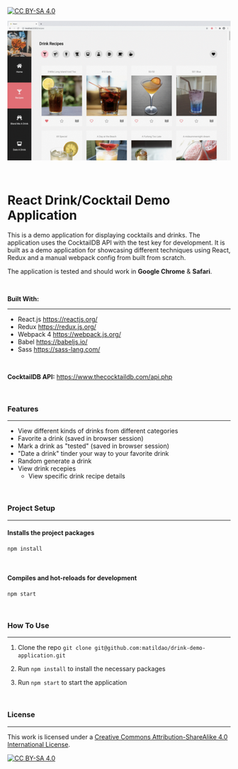 [![CC BY-SA 4.0][cc-by-sa-shield]][cc-by-sa]

![alt text](https://github.com/matildao/drink-demo-application/blob/master/public/drink-app-1.gif 'Image is currently not available')

&nbsp;

# React Drink/Cocktail Demo Application

This is a demo application for displaying cocktails and drinks. The application uses the CocktailDB API with the test key for development. It is built as a demo application for showcasing different techniques using React, Redux and a manual webpack config from built from scratch.

The application is tested and should work in **Google Chrome** & **Safari**.

&nbsp;

**Built With:**

---

- React.js https://reactjs.org/
- Redux https://redux.js.org/
- Webpack 4 https://webpack.js.org/
- Babel https://babeljs.io/
- Sass https://sass-lang.com/

&nbsp;

**CocktailDB API:** https://www.thecocktaildb.com/api.php

&nbsp;

### Features

---

- View different kinds of drinks from different categories
- Favorite a drink (saved in browser session)
- Mark a drink as "tested" (saved in browser session)
- "Date a drink" tinder your way to your favorite drink
- Random generate a drink
- View drink recepies
  - View specific drink recipe details

&nbsp;

### Project Setup

---

#### Installs the project packages

```
npm install
```

&nbsp;

#### Compiles and hot-reloads for development

```
npm start
```

&nbsp;

### How To Use

---

1. Clone the repo `git clone git@github.com:matildao/drink-demo-application.git`

2. Run `npm install` to install the necessary packages

3. Run `npm start` to start the application

&nbsp;

### License

---

This work is licensed under a
[Creative Commons Attribution-ShareAlike 4.0 International License][cc-by-sa].

[![CC BY-SA 4.0][cc-by-sa-image]][cc-by-sa]

[cc-by-sa]: http://creativecommons.org/licenses/by-sa/4.0/
[cc-by-sa-image]: https://licensebuttons.net/l/by-sa/4.0/88x31.png
[cc-by-sa-shield]: https://img.shields.io/badge/License-CC%20BY--SA%204.0-lightgrey.svg
